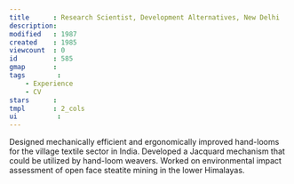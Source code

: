 ```yaml
---
title      : Research Scientist, Development Alternatives, New Delhi
description: 
modified   : 1987
created    : 1985
viewcount  : 0
id         : 585
gmap       : 
tags        :
    - Experience
    - CV
stars      : 
tmpl       : 2_cols
ui			: 
---
```


Designed mechanically efficient and ergonomically improved hand-looms for the village textile sector in India. Developed a Jacquard mechanism that could be utilized by hand-loom weavers. 
            Worked on environmental impact assessment of open face steatite mining in the lower Himalayas.

